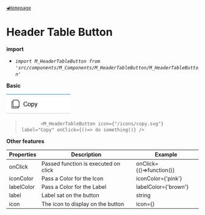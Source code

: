 [`◀️Homepage`](../../../README.md)

# **Header Table Button** 


**import**
- *`import M_HeaderTableButton from 'src/components/M_Components/M_HeaderTableButton/M_HeaderTableButton'`*

**Basic**

![Alt text](../../../public/README/images/HeaderTabButton.png)
>            <M_HeaderTableButton icon={"/icons/copy.svg"} label="Copy" onClick={()=> do something()} />

**Other features**

| Properties 	| Description                          	| Example                  	|
|------------	|--------------------------------------	|--------------------------	|
| onClick    	| Passed function is executed on click 	| onClick={()=>function()} 	|
| iconColor  	| Pass a Color for the Icon            	| iconColor={'pink'}       	|
| labelColor 	| Pass a Color for the Label           	| labelColor={'brown'}     	|
| label         | Label sat on the button               | string                    |
| icon          | The icon to display on the button     | icon={}                   |